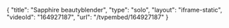 {
    "title": "Sapphire beautyblender",
    "type": "solo",
    "layout": "iframe-static",
    "videoId": "164927187",
    "url": "\/tvpembed\/164927187"
}